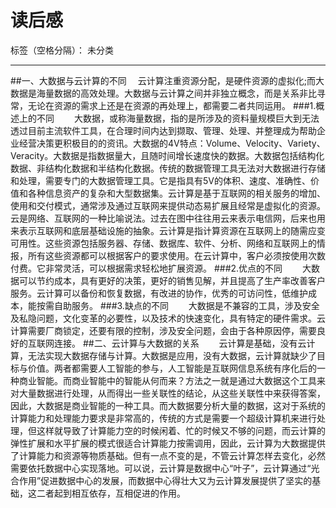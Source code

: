 ﻿# 读后感

标签（空格分隔）： 未分类

---

##一、大数据与云计算的不同
&ensp;&ensp;云计算注重资源分配，是硬件资源的虚拟化;而大数据是海量数据的高效处理。大数据与云计算之间并非独立概念，而是关系非比寻常，无论在资源的需求上还是在资源的再处理上，都需要二者共同运用。
###1.概述上的不同
&emsp;&emsp;大数据，或称海量数据，指的是所涉及的资料量规模巨大到无法透过目前主流软件工具，在合理时间内达到撷取、管理、处理、并整理成为帮助企业经营决策更积极目的的资讯。大数据的4V特点：Volume、Velocity、Variety、Veracity。大数据是指数据量大，且随时间增长速度快的数据。大数据包括结构化数据、非结构化数据和半结构化数据。传统的数据管理工具无法对大数据进行存储和处理，需要专门的大数据管理工具。它是指具有5V的体积、速度、准确性、价值和各种信息资产的复杂和大型数据集。云计算是基于互联网的相关服务的增加、使用和交付模式，通常涉及通过互联网来提供动态易扩展且经常是虚拟化的资源。云是网络、互联网的一种比喻说法。过去在图中往往用云来表示电信网，后来也用来表示互联网和底层基础设施的抽象。云计算是指计算资源在互联网上的随需应变可用性。这些资源包括服务器、存储、数据库、软件、分析、网络和互联网上的情报，所有这些资源都可以根据客户的要求使用。在云计算中，客户必须按使用次数付费。它非常灵活，可以根据需求轻松地扩展资源。
###2.优点的不同
&emsp;&emsp;大数据可以节约成本，具有更好的决策，更好的销售见解，并且提高了生产率改善客户服务。云计算可以备份和恢复数据，有改进的协作，优秀的可访问性，低维护成本，能按需自助服务。
###3.缺点的不同
&emsp;&emsp;大数据是不兼容的工具，涉及安全及私隐问题，文化变革的必要性，以及技术的快速变化，具有特定的硬件需求。云计算需要厂商锁定，还要有限的控制，涉及安全问题，会由于各种原因停，需要良好的互联网连接。
##二、云计算与大数据的关系
&emsp;&emsp;云计算是基础，没有云计算，无法实现大数据存储与计算。大数据是应用，没有大数据，云计算就缺少了目标与价值。两者都需要人工智能的参与，人工智能是互联网信息系统有序化后的一种商业智能。而商业智能中的智能从何而来？方法之一就是通过大数据这个工具来对大量数据进行处理，从而得出一些关联性的结论，从这些关联性中来获得答案，因此，大数据是商业智能的一种工具。而大数据要分析大量的数据，这对于系统的计算能力和处理能力要求是非常高的，传统的方式是需要一个超级计算机来进行处理，但这样就导致了计算能力空的时候闲着、忙的时候又不够的问题，而云计算的弹性扩展和水平扩展的模式很适合计算能力按需调用，因此，云计算为大数据提供了计算能力和资源等物质基础。但有一点不变的是，不管云计算怎样去变化，必然需要依托数据中心实现落地。可以说，云计算是数据中心“叶子”，云计算通过“光合作用”促进数据中心的发展，而数据中心得壮大又为云计算发展提供了坚实的基础，这二者起到相互依存，互相促进的作用。





